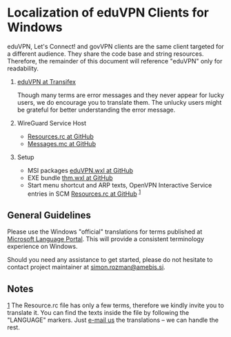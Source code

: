 # Localization of eduVPN Clients for Windows

eduVPN, Let's Connect! and govVPN clients are the same client targeted for a different audience. They share the code base and string resources. Therefore, the remainder of this document will reference "eduVPN" only for readability.

1. [eduVPN at Transifex](https://www.transifex.com/amebis/eduvpn/)

   Though many terms are error messages and they never appear for lucky users, we do encourage you to translate them. The unlucky users might be grateful for better understanding the error message.

2. WireGuard Service Host

   - [Resources.rc at GitHub](https://github.com/Amebis/eduVPN/blob/master/eduWGSvcHost/Resources.rc)
   - [Messages.mc at GitHub](https://github.com/Amebis/eduVPN/blob/master/eduWGSvcHost/Messages.mc)

3. Setup

   - MSI packages [eduVPN.wxl at GitHub](https://github.com/Amebis/eduVPN/blob/master/Install/eduVPN.wxl)
   - EXE bundle [thm.wxl at GitHub](https://github.com/Amebis/eduVPN/blob/master/Install/thm.wxl)
   - Start menu shortcut and ARP texts, OpenVPN Interactive Service entries in SCM [Resources.rc at GitHub](https://github.com/Amebis/eduVPN/blob/master/eduVPN.Resources/Resources.rc) <sup>[1]</sup>


## General Guidelines

Please use the Windows "official" translations for terms published at [Microsoft Language Portal](https://www.microsoft.com/en-us/language). This will provide a consistent terminology experience on Windows.

Should you need any assistance to get started, please do not hesitate to contact project maintainer at [simon.rozman@amebis.si](mailto:simon.rozman@amebis.si).


## Notes

[1]: #footnote1
<a name="footnote1">[1]</a> The Resource.rc file has only a few terms, therefore we kindly invite you to translate it. You can find the texts inside the file by following the "LANGUAGE" markers. Just [e-mail us](mailto:simon.rozman@amebis.si) the translations – we can handle the rest.
